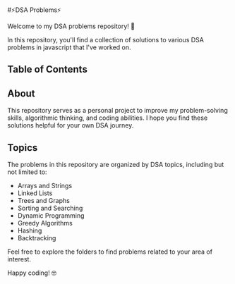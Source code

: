 #⚡️DSA Problems⚡️

Welcome to my DSA problems repository! 🚀

In this repository, you'll find a collection of solutions to various DSA problems in javascript that I've worked on.

## Table of Contents

## About
This repository serves as a personal project to improve my problem-solving skills, algorithmic thinking, and coding abilities. I hope you find these solutions helpful for your own DSA journey.

## Topics
The problems in this repository are organized by DSA topics, including but not limited to:
- Arrays and Strings
- Linked Lists
- Trees and Graphs
- Sorting and Searching
- Dynamic Programming
- Greedy Algorithms
- Hashing
- Backtracking

Feel free to explore the folders to find problems related to your area of interest.

Happy coding! 🤓
